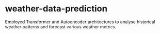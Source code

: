 # weather-data-prediction
Employed Transformer and Autoencoder architectures to analyse historical weather patterns and forecast various weather metrics. 
